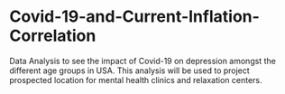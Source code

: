 # Covid-19-and-Current-Inflation-Correlation
Data Analysis to see the impact of Covid-19 on depression amongst the different age groups in USA.  This analysis will be used to project prospected location for mental health clinics and relaxation centers.
